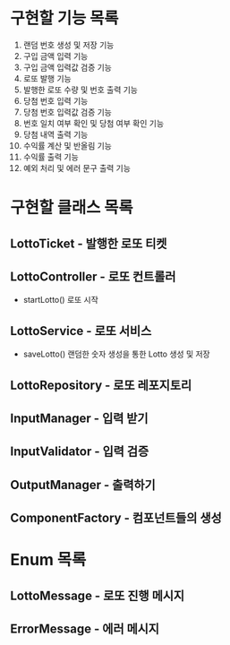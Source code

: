 # 구현할 기능 목록
1. 랜덤 번호 생성 및 저장 기능 
2. 구입 금액 입력 기능 
3. 구입 금액 입력값 검증 기능 
4. 로또 발행 기능 
5. 발행한 로또 수량 및 번호 출력 기능 
6. 당첨 번호 입력 기능 
7. 당첨 번호 입력값 검증 기능 
8. 번호 일치 여부 확인 및 당첨 여부 확인 기능 
9. 당첨 내역 출력 기능 
10. 수익률 계산 및 반올림 기능 
11. 수익률 출력 기능 
12. 예외 처리 및 에러 문구 출력 기능

# 구현할 클래스 목록
## LottoTicket - 발행한 로또 티켓

## LottoController - 로또 컨트롤러
- startLotto() 로또 시작

## LottoService - 로또 서비스
- saveLotto() 랜덤한 숫자 생성을 통한 Lotto 생성 및 저장

## LottoRepository - 로또 레포지토리

## InputManager - 입력 받기

## InputValidator - 입력 검증

## OutputManager - 출력하기

## ComponentFactory - 컴포넌트들의 생성

# Enum 목록
## LottoMessage - 로또 진행 메시지

## ErrorMessage - 에러 메시지
